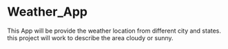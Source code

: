# Weather_App
This App will be provide the weather location from different city and states.
this project will work to describe the area cloudy or sunny.
